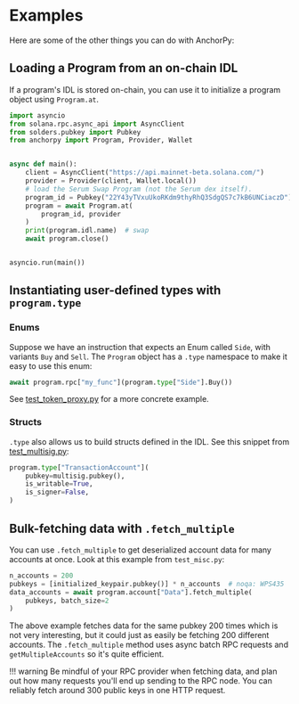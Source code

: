 # Examples

Here are some of the other things you can do with AnchorPy:

## Loading a Program from an on-chain IDL

If a program's IDL is stored on-chain, you can use it
to initialize a program object using `Program.at`.

````python
import asyncio
from solana.rpc.async_api import AsyncClient
from solders.pubkey import Pubkey
from anchorpy import Program, Provider, Wallet


async def main():
    client = AsyncClient("https://api.mainnet-beta.solana.com/")
    provider = Provider(client, Wallet.local())
    # load the Serum Swap Program (not the Serum dex itself).
    program_id = Pubkey("22Y43yTVxuUkoRKdm9thyRhQ3SdgQS7c7kB6UNCiaczD")
    program = await Program.at(
        program_id, provider
    )
    print(program.idl.name)  # swap
    await program.close()


asyncio.run(main())


````

## Instantiating user-defined types with `program.type`

### Enums

Suppose we have an instruction that expects an Enum called `Side`,
with variants `Buy` and `Sell`. The `Program` object has a `.type`
namespace to make it easy to use this enum:

````python
await program.rpc["my_func"](program.type["Side"].Buy())

````
See [test_token_proxy.py](https://github.com/kevinheavey/anchorpy/blob/main/tests/test_token_proxy.py)
for a more concrete example.

### Structs

`.type` also allows us to build structs defined in the IDL.
See this snippet from [test_multisig.py](https://github.com/kevinheavey/anchorpy/blob/main/tests/test_multisig.py):

````python
program.type["TransactionAccount"](
    pubkey=multisig.pubkey(),
    is_writable=True,
    is_signer=False,
)

````

## Bulk-fetching data with `.fetch_multiple`

You can use `.fetch_multiple` to get deserialized account data
for many accounts at once. Look at this example from `test_misc.py`:

````python
n_accounts = 200
pubkeys = [initialized_keypair.pubkey()] * n_accounts  # noqa: WPS435
data_accounts = await program.account["Data"].fetch_multiple(
    pubkeys, batch_size=2
)

````

The above example fetches data for the same pubkey 200 times which is
not very interesting, but it could just as easily be fetching 200
different accounts. The `.fetch_multiple` method uses async batch RPC requests
and `getMultipleAccounts` so it's quite efficient.

!!! warning
    Be mindful of your RPC provider when fetching data, and plan out how
    many requests you'll end up sending to the RPC node. You can reliably
    fetch around 300 public keys in one HTTP request.